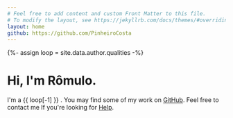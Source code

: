 ```yaml
---
# Feel free to add content and custom Front Matter to this file.
# To modify the layout, see https://jekyllrb.com/docs/themes/#overriding-theme-defaults
layout: home
github: https://github.com/PinheiroCosta
---
```


{%- assign loop = site.data.author.qualities -%}

<div class="intro">
    <div class="intro-content">
        <h1>Hi, I'm Rômulo.</h1>
        <p>
        I'm a 
        <span class="cursor-write emphasis">
        {{ loop[-1] }}
        </span>
        . You may find some of my work on <a href="{{ page.github }}" target="#_blank">GitHub</a>. Feel free to contact me If you're looking for <a href="{{ baseurl }}/help/">Help</a>.<span class="cursor-blink">&nbsp;&nbsp;</span>
        </p>
    </div>
</div>

